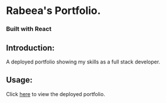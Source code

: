 # Rabeea's Portfolio.
### Built with React

## Introduction:
A deployed portfolio showing my skills as a full stack developer.

## Usage:
Click [here](https://rabeeajahangir.github.io/react-portfolio/) to view the deployed portfolio.


